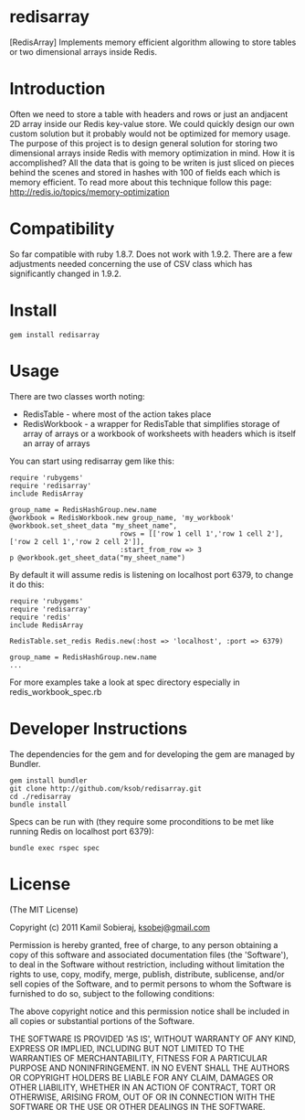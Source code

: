 redisarray
==========

[RedisArray] Implements memory efficient algorithm allowing to store tables or two dimensional arrays inside Redis.

Introduction
============

Often we need to store a table with headers and rows or just an andjacent 2D array inside our Redis key-value store. We could quickly design our own custom solution but it probably would not be optimized for memory usage.
The purpose of this project is to design general solution for storing two dimensional arrays inside Redis with memory optimization in mind. 
How it is accomplished? All the data that is going to be writen is just sliced on pieces behind the scenes and stored in hashes with 100 of fields each which is memory efficient. To read more about this technique follow this page: http://redis.io/topics/memory-optimization


Compatibility
=============

So far compatible with ruby 1.8.7. Does not work with 1.9.2. There are a few adjustments needed concerning the use of CSV class which has significantly changed in 1.9.2.
	
Install
=======

    gem install redisarray
	
Usage
=====

There are two classes worth noting:
- RedisTable - where most of the action takes place
- RedisWorkbook - a wrapper for RedisTable that simplifies storage of array of arrays or a workbook of worksheets with headers which is itself an array of arrays

You can start using redisarray gem like this:

	require 'rubygems'
	require 'redisarray'
	include RedisArray

	group_name = RedisHashGroup.new.name
    @workbook = RedisWorkbook.new group_name, 'my_workbook'
	@workbook.set_sheet_data "my_sheet_name",
                               rows = [['row 1 cell 1','row 1 cell 2'], ['row 2 cell 1','row 2 cell 2']],
                               :start_from_row => 3
	p @workbook.get_sheet_data("my_sheet_name")	

By default it will assume redis is listening on localhost port 6379, to change it do this:

	require 'rubygems'
	require 'redisarray'
	require 'redis'
	include RedisArray
	
	RedisTable.set_redis Redis.new(:host => 'localhost', :port => 6379)
	
	group_name = RedisHashGroup.new.name
	...
	
For more examples take a look at spec directory especially in redis_workbook_spec.rb 

Developer Instructions
======================

The dependencies for the gem and for developing the gem are managed by Bundler.

    gem install bundler
    git clone http://github.com/ksob/redisarray.git
    cd ./redisarray
	bundle install

Specs can be run with (they require some proconditions to be met like running Redis on localhost port 6379):

	bundle exec rspec spec

License
=======

(The MIT License)

Copyright (c) 2011 Kamil Sobieraj, ksobej@gmail.com

Permission is hereby granted, free of charge, to any person obtaining
a copy of this software and associated documentation files (the
'Software'), to deal in the Software without restriction, including
without limitation the rights to use, copy, modify, merge, publish,
distribute, sublicense, and/or sell copies of the Software, and to
permit persons to whom the Software is furnished to do so, subject to
the following conditions:

The above copyright notice and this permission notice shall be
included in all copies or substantial portions of the Software.

THE SOFTWARE IS PROVIDED 'AS IS', WITHOUT WARRANTY OF ANY KIND,
EXPRESS OR IMPLIED, INCLUDING BUT NOT LIMITED TO THE WARRANTIES OF
MERCHANTABILITY, FITNESS FOR A PARTICULAR PURPOSE AND NONINFRINGEMENT.
IN NO EVENT SHALL THE AUTHORS OR COPYRIGHT HOLDERS BE LIABLE FOR ANY
CLAIM, DAMAGES OR OTHER LIABILITY, WHETHER IN AN ACTION OF CONTRACT,
TORT OR OTHERWISE, ARISING FROM, OUT OF OR IN CONNECTION WITH THE
SOFTWARE OR THE USE OR OTHER DEALINGS IN THE SOFTWARE.